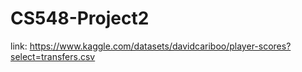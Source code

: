 # CS548-Project2

link: https://www.kaggle.com/datasets/davidcariboo/player-scores?select=transfers.csv